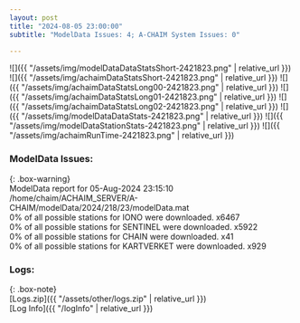 ```yaml
---
layout: post
title: "2024-08-05 23:00:00"
subtitle: "ModelData Issues: 4; A-CHAIM System Issues: 0"

---
```


![]({{ "/assets/img/modelDataDataStatsShort-2421823.png" | relative_url }})
![]({{ "/assets/img/achaimDataStatsShort-2421823.png" | relative_url }})
![]({{ "/assets/img/achaimDataStatsLong00-2421823.png" | relative_url }})
![]({{ "/assets/img/achaimDataStatsLong01-2421823.png" | relative_url }})
![]({{ "/assets/img/achaimDataStatsLong02-2421823.png" | relative_url }})
![]({{ "/assets/img/modelDataDataStats-2421823.png" | relative_url }})
![]({{ "/assets/img/modelDataStationStats-2421823.png" | relative_url }})
![]({{ "/assets/img/achaimRunTime-2421823.png" | relative_url }})


### ModelData Issues:  
  
{: .box-warning}  
 ModelData report for 05-Aug-2024 23:15:10   
 /home/chaim/ACHAIM_SERVER/A-CHAIM/modelData/2024/218/23/modelData.mat   
 0% of all possible stations for IONO were downloaded. x6467   
 0% of all possible stations for SENTINEL were downloaded. x5922   
 0% of all possible stations for CHAIN were downloaded. x41   
 0% of all possible stations for KARTVERKET were downloaded. x929   
  


### Logs:  
  
{: .box-note}  
[Logs.zip]({{ "/assets/other/logs.zip" | relative_url }})  
[Log Info]({{ "/logInfo" | relative_url }})  
